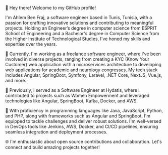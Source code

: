 👋 Hey there! Welcome to my GitHub profile!

I'm Ahlem Ben Fraj, a software engineer based in Tunis, Tunisia, with a passion for crafting innovative solutions and contributing to meaningful projects. Holding an Engineer’s degree in computer science from ESPRIT School of Engineering and a Bachelor's degree in Computer Science from the Higher Institute of Technological Studies, I've honed my skills and expertise over the years.

🚀 Currently, I'm working as a freelance software engineer, where I've been involved in diverse projects, ranging from creating a KYC (Know Your Customer) web application with a microservices architecture to developing web applications for academic and neurology congresses. My tech stack includes Angular, SpringBoot, Symfony, Laravel, .NET Core, NextJS, Vue.js, and more.

💼 Previously, I served as a Software Engineer at Hydatis, where I contributed to projects such as Women Empowerment and leveraged technologies like Angular, SpringBoot, Kafka, Docker, and AWS.

🔧 With proficiency in programming languages like Java, JavaScript, Python, and PHP, along with frameworks such as Angular and SpringBoot, I'm equipped to tackle challenges and deliver robust solutions. I'm well-versed in DevOps tools like Jenkins, AWS, Docker, and CI/CD pipelines, ensuring seamless integration and deployment processes.

🌐 I'm enthusiastic about open source contributions and collaboration. Let's connect and build amazing projects together!
